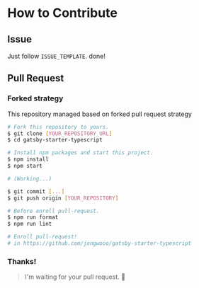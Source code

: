 # How to Contribute

## Issue

Just follow `ISSUE_TEMPLATE`. done!

## Pull Request

### Forked strategy

This repository managed based on forked pull request strategy

```sh
# Fork this repository to yours.
$ git clone [YOUR_REPOSITORY_URL]
$ cd gatsby-starter-typescript

# Install npm packages and start this project.
$ npm install
$ npm start

# (Working...)

$ git commit [...]
$ git push origin [YOUR_REPOSITORY]

# Before enroll pull-request.
$ npm run format
$ npm run lint

# Enroll pull-request!
# in https://github.com/jongwooo/gatsby-starter-typescript
```

### Thanks!

> I'm waiting for your pull request. :pray:
